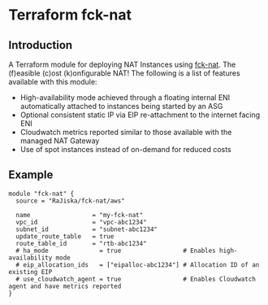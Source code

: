 # Terraform fck-nat

## Introduction

A Terraform module for deploying NAT Instances using [fck-nat](https://github.com/AndrewGuenther/fck-nat). The (f)easible (c)ost (k)onfigurable NAT!
The following is a list of features available with this module:
- High-availability mode achieved through a floating internal ENI automatically attached to instances being started by
an ASG
- Optional consistent static IP via EIP re-attachment to the internet facing ENI
- Cloudwatch metrics reported similar to those available with the managed NAT Gateway
- Use of spot instances instead of on-demand for reduced costs

## Example

```hcl
module "fck-nat" {
  source = "RaJiska/fck-nat/aws"

  name                 = "my-fck-nat"
  vpc_id               = "vpc-abc1234"
  subnet_id            = "subnet-abc1234"
  update_route_table   = true
  route_table_id       = "rtb-abc1234"
  # ha_mode              = true                 # Enables high-availability mode
  # eip_allocation_ids   = ["eipalloc-abc1234"] # Allocation ID of an existing EIP
  # use_cloudwatch_agent = true                 # Enables Cloudwatch agent and have metrics reported
}
```